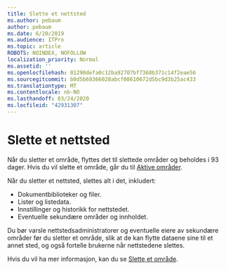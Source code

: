 ```yaml
---
title: Slette et nettsted
ms.author: pebaum
author: pebaum
ms.date: 6/20/2019
ms.audience: ITPro
ms.topic: article
ROBOTS: NOINDEX, NOFOLLOW
localization_priority: Normal
ms.assetid: ''
ms.openlocfilehash: 01290defa0c12ba92707bf7368b371c14f2eae56
ms.sourcegitcommit: b0d5b68366028abcf08610672d5bc9d3b25ac433
ms.translationtype: MT
ms.contentlocale: nb-NO
ms.lasthandoff: 03/24/2020
ms.locfileid: "42931307"
---
```

# <a name="delete-a-site"></a>Slette et nettsted

Når du sletter et område, flyttes det til slettede områder og beholdes i 93 dager. Hvis du vil slette et område, går du til [Aktive områder](https://admin.microsoft.com/sharepoint?page=sitemanagement&modern=true). 

Når du sletter et nettsted, slettes alt i det, inkludert:

- Dokumentbiblioteker og filer.
- Lister og listedata.
- Innstillinger og historikk for nettstedet.
- Eventuelle sekundære områder og innholdet.

Du bør varsle nettstedsadministratorer og eventuelle eiere av sekundære områder før du sletter et område, slik at de kan flytte dataene sine til et annet sted, og også fortelle brukerne når nettstedene slettes.

Hvis du vil ha mer informasjon, kan du se [Slette et område](https://docs.microsoft.com/sharepoint/delete-site-collection).
